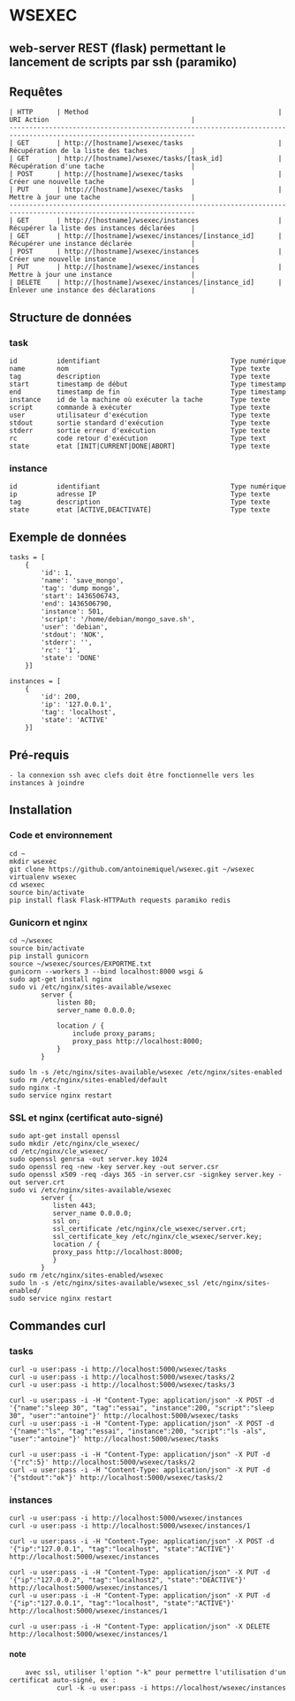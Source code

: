 
# WSEXEC
## web-server REST (flask) permettant le lancement de scripts par ssh (paramiko)

## Requêtes

    | HTTP      | Method                                                | URI Action                                    |
    ---------------------------------------------------------------------------------------------------------------------
    | GET       | http://[hostname]/wsexec/tasks                        | Récupération de la liste des taches           |
    | GET       | http://[hostname]/wsexec/tasks/[task_id]              | Récupération d'une tache                      |
    | POST      | http://[hostname]/wsexec/tasks                        | Créer une nouvelle tache                      |
    | PUT       | http://[hostname]/wsexec/tasks                        | Mettre à jour une tache                       |
    ---------------------------------------------------------------------------------------------------------------------
    | GET       | http://[hostname]/wsexec/instances                    | Récupérer la liste des instances déclarées    |
    | GET       | http://[hostname]/wsexec/instances/[instance_id]      | Récupérer une instance déclarée               |
    | POST      | http://[hostname]/wsexec/instances                    | Créer une nouvelle instance                   |
    | PUT       | http://[hostname]/wsexec/instances                    | Mettre à jour une instance                    |
    | DELETE    | http://[hostname]/wsexec/instances/[instance_id]      | Enlever une instance des déclarations         |

## Structure de données

### task
	id          identifiant                                 Type numérique
	name        nom                                         Type texte
	tag         description                                 Type texte
	start       timestamp de début                          Type timestamp
	end         timestamp de fin                            Type timestamp
	instance    id de la machine où exécuter la tache       Type texte
	script      commande à exécuter                         Type texte
	user        utilisateur d'exécution                     Type texte
	stdout      sortie standard d'exécution                 Type texte
	stderr      sortie erreur d'exécution                   Type texte
	rc          code retour d'exécution                     Type text
	state       etat [INIT|CURRENT|DONE|ABORT]              Type texte

### instance
	id          identifiant                                 Type numérique
	ip          adresse IP                                  Type texte
	tag         description                                 Type texte
	state       etat [ACTIVE,DEACTIVATE]                    Type texte 

## Exemple de données

    tasks = [
        {
            'id': 1,
            'name': 'save_mongo',
            'tag': 'dump mongo',
            'start': 1436506743,
            'end': 1436506790,
            'instance': 501,
            'script': '/home/debian/mongo_save.sh',
            'user': 'debian',
            'stdout': 'NOK',
            'stderr': '',
            'rc': '1',
            'state': 'DONE'
        }]

    instances = [
        {
            'id': 200,
            'ip': '127.0.0.1',
            'tag': 'localhost',
            'state': 'ACTIVE'
        }]

## Pré-requis

	- la connexion ssh avec clefs doit être fonctionnelle vers les instances à joindre

## Installation
### Code et environnement
    cd ~
    mkdir wsexec
    git clone https://github.com/antoinemiquel/wsexec.git ~/wsexec
    virtualenv wsexec
    cd wsexec
    source bin/activate
    pip install flask Flask-HTTPAuth requests paramiko redis
    
### Gunicorn et nginx
    cd ~/wsexec
    source bin/activate
    pip install gunicorn
    source ~/wsexec/sources/EXPORTME.txt
    gunicorn --workers 3 --bind localhost:8000 wsgi &
    sudo apt-get install nginx
    sudo vi /etc/nginx/sites-available/wsexec    
            server {
                listen 80;
                server_name 0.0.0.0;
            
                location / {
                    include proxy_params;
                    proxy_pass http://localhost:8000;
                }
            }
    
    sudo ln -s /etc/nginx/sites-available/wsexec /etc/nginx/sites-enabled
    sudo rm /etc/nginx/sites-enabled/default
    sudo nginx -t
    sudo service nginx restart

### SSL et nginx (certificat auto-signé)
    sudo apt-get install openssl
    sudo mkdir /etc/nginx/cle_wsexec/
    cd /etc/nginx/cle_wsexec/
    sudo openssl genrsa -out server.key 1024
    sudo openssl req -new -key server.key -out server.csr
    sudo openssl x509 -req -days 365 -in server.csr -signkey server.key -out server.crt
    sudo vi /etc/nginx/sites-available/wsexec
            server {
               listen 443;
               server_name 0.0.0.0;
               ssl on;
               ssl_certificate /etc/nginx/cle_wsexec/server.crt;
               ssl_certificate_key /etc/nginx/cle_wsexec/server.key;
               location / {
               proxy_pass http://localhost:8000;
               }
            }
    sudo rm /etc/nginx/sites-enabled/wsexec
    sudo ln -s /etc/nginx/sites-available/wsexec_ssl /etc/nginx/sites-enabled/
    sudo service nginx restart

## Commandes curl

### tasks
    curl -u user:pass -i http://localhost:5000/wsexec/tasks
    curl -u user:pass -i http://localhost:5000/wsexec/tasks/2
    curl -u user:pass -i http://localhost:5000/wsexec/tasks/3
    
    curl -u user:pass -i -H "Content-Type: application/json" -X POST -d '{"name":"sleep 30", "tag":"essai", "instance":200, "script":"sleep 30", "user":"antoine"}' http://localhost:5000/wsexec/tasks
    curl -u user:pass -i -H "Content-Type: application/json" -X POST -d '{"name":"ls", "tag":"essai", "instance":200, "script":"ls -als", "user":"antoine"}' http://localhost:5000/wsexec/tasks
    
    curl -u user:pass -i -H "Content-Type: application/json" -X PUT -d '{"rc":5}' http://localhost:5000/wsexec/tasks/2
    curl -u user:pass -i -H "Content-Type: application/json" -X PUT -d '{"stdout":"ok"}' http://localhost:5000/wsexec/tasks/2

### instances
    curl -u user:pass -i http://localhost:5000/wsexec/instances
    curl -u user:pass -i http://localhost:5000/wsexec/instances/1
    
    curl -u user:pass -i -H "Content-Type: application/json" -X POST -d '{"ip":"127.0.0.1", "tag":"localhost", "state":"ACTIVE"}' http://localhost:5000/wsexec/instances
    
    curl -u user:pass -i -H "Content-Type: application/json" -X PUT -d '{"ip":"127.0.0.2", "tag":"localhost2", "state":"DEACTIVE"}' http://localhost:5000/wsexec/instances/1
    curl -u user:pass -i -H "Content-Type: application/json" -X PUT -d '{"ip":"127.0.0.1", "tag":"localhost", "state":"ACTIVE"}' http://localhost:5000/wsexec/instances/1
    
    curl -u user:pass -i -H "Content-Type: application/json" -X DELETE http://localhost:5000/wsexec/instances/1

#### note
        avec ssl, utiliser l'option "-k" pour permettre l'utilisation d'un certificat auto-signé, ex :
                curl -k -u user:pass -i https://localhost/wsexec/instances